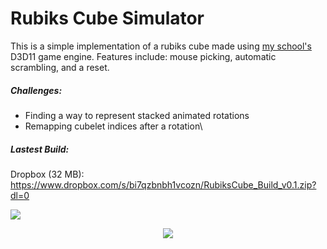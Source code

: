 # Rubiks Cube Simulator

This is a simple implementation of a rubiks cube made using [my school's](http://digitalartsandentertainment.be/) D3D11 game engine. Features include: mouse picking, automatic scrambling, and a reset.

##### Challenges:
- Finding a way to represent stacked animated rotations
- Remapping cubelet indices after a rotation\

##### Lastest Build:
Dropbox (32 MB): https://www.dropbox.com/s/bi7qzbnbh1vcozn/RubiksCube_Build_v0.1.zip?dl=0

![](http://i.imgur.com/NBhZScA.png)

<div style="text-align: center">
<img src="http://i.imgur.com/c23Fdst.gif" />
</div>
